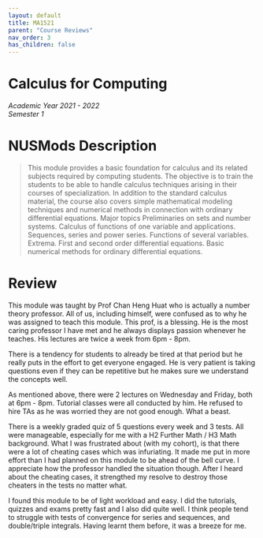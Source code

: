 ```yaml
---
layout: default
title: MA1521
parent: "Course Reviews"
nav_order: 3
has_children: false
---
```


# Calculus for Computing  
*Academic Year 2021 - 2022*  
*Semester 1*

# NUSMods Description
> This module provides a basic foundation for calculus and its related subjects required by computing students. The objective is to train the students to be able to handle calculus techniques arising in their courses of specialization. In addition to the standard calculus material, the course also covers simple mathematical modeling techniques and numerical methods in connection with ordinary differential equations. Major topics Preliminaries on sets and number systems. Calculus of functions of one variable and applications. Sequences, series and power series. Functions of several variables. Extrema. First and second order differential equations. Basic numerical methods for ordinary differential equations.

# Review
This module was taught by Prof Chan Heng Huat who is actually a number theory professor. All of us, including himself, were confused as to why he was assigned to teach this module. This prof, is a blessing. He is the most caring professor I have met and he always displays passion whenever he teaches. His lectures are twice a week from 6pm - 8pm.

There is a tendency for students to already be tired at that period but he really puts in the effort to get everyone engaged. He is very patient is taking questions even if they can be repetitive but he makes sure we understand the concepts well.

As mentioned above, there were 2 lectures on Wednesday and Friday, both at 6pm - 8pm. Tutorial classes were all conducted by him. He refused to hire TAs as he was worried they are not good enough. What a beast.

There is a weekly graded quiz of 5 questions every week and 3 tests. All were manageable, especially for me with a H2 Further Math / H3 Math background. What I was frustrated about (with my cohort), is that there were a lot of cheating cases which was infuriating. It made me put in more effort than I had planned on this module to be ahead of the bell curve. I appreciate how the professor handled the situation though. After I heard about the cheating cases, it strengthed my resolve to destroy those cheaters in the tests no matter what.

I found this module to be of light workload and easy. I did the tutorials, quizzes and exams pretty fast and I also did quite well. I think people tend to struggle with tests of convergence for series and sequences, and double/triple integrals. Having learnt them before, it was a breeze for me.


